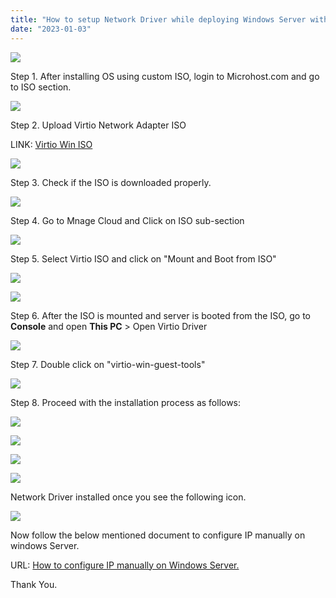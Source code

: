 ```yaml
---
title: "How to setup Network Driver while deploying Windows Server with custom ISO"
date: "2023-01-03"
---
```


![](images/How-to-setup-Network-Driver-while-deploying-Windows-Server-with-custom-ISO_utho.jpg)

Step 1. After installing OS using custom ISO, login to Microhost.com and go to ISO section.

![](images/Screenshot_1-21-1024x502.png)

Step 2. Upload Virtio Network Adapter ISO

LINK: [Virtio Win ISO](https://github.com/virtio-win/virtio-win-pkg-scripts/blob/master/README.md)

![](images/Screenshot_2-27-1024x377.png)

Step 3. Check if the ISO is downloaded properly.

![](images/Screenshot_3-21.png)

Step 4. Go to Mnage Cloud and Click on ISO sub-section

![](images/Screenshot_5-19-1024x460.png)

Step 5. Select Virtio ISO and click on "Mount and Boot from ISO"

![](images/Screenshot_6-17-1024x357.png)

![](images/Screenshot_9-13-1024x448.png)

Step 6. After the ISO is mounted and server is booted from the ISO, go to **Console** and open **This PC** > Open Virtio Driver

![](images/Screenshot_10-8.png)

Step 7. Double click on "virtio-win-guest-tools"

![](images/Screenshot_11-8.png)

Step 8. Proceed with the installation process as follows:

![](images/Screenshot_12-7.png)

![](images/Screenshot_13-6.png)

![](images/Screenshot_14-4.png)

![](images/Screenshot_15-4.png)

Network Driver installed once you see the following icon.

![](images/Screenshot_16-3.png)

Now follow the below mentioned document to configure IP manually on windows Server.

URL: [How to configure IP manually on Windows Server.](https://utho.com/docs/tutorial/how-to-configure-ip-manually-on-windows-server/)

Thank You.
